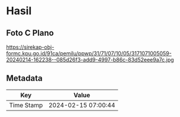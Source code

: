 # Hasil

## Foto C Plano

https://sirekap-obj-formc.kpu.go.id/91ca/pemilu/ppwp/31/71/07/10/05/3171071005059-20240214-162238--085d26f3-add9-4997-b86c-83d52eee9a7c.jpg


## Metadata

| Key        | Value               |
| ---------- | ------------------- |
| Time Stamp | 2024-02-15 07:00:44 |



